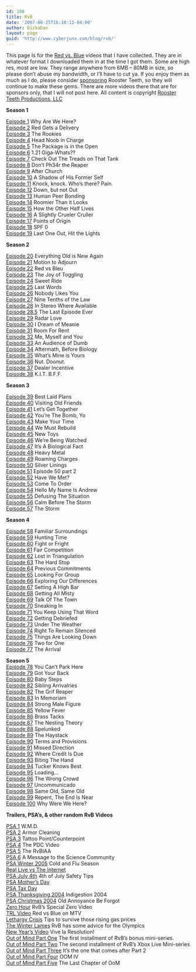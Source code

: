 ```yaml
---
id: 188
title: RvB
date: '2007-08-25T16:10:12-04:00'
author: DizkoDan
layout: page
guid: 'http://www.cyberjunx.com/blog/rvb/'
---
```


This page Is for the [Red vs. Blue](http://rvb.roosterteeth.com/) videos that I have collected. They are in whatever format I downloaded them in at the time I got them. Some are high res, most are low. They range anywhere from 6MB – 80MB in size, so please don’t abuse my bandwidth, or I’ll have to cut ya. If you enjoy them as much as I do, please consider [sponsoring](https://www.roosterteeth.com/sponsor/) Rooster Teeth, so they will continue to make these gems. There are more videos there that are for sponsors only, that I will not post here. All content is copyright [Rooster Teeth Productions, LLC](http://www.roosterteeth.com)

**Season 1**

[Episode 1](http://www.cyberjunx.com/red_vs_blue/Rvb_Episode01_Hires.avi) Why Are We Here?  
[Episode 2](http://www.cyberjunx.com/red_vs_blue/Rvb_Episode02_Lores.avi) Red Gets a Delivery  
[Episode 3](http://www.cyberjunx.com/red_vs_blue/Rvb_Episode03_Hires.avi) The Rookies  
[Episode 4](http://www.cyberjunx.com/red_vs_blue/Rvb_Episode04_Lores.avi) Head Noob in Charge  
[Episode 5](http://www.cyberjunx.com/red_vs_blue/Rvb_Episode05_Lores.avi) The Package is in the Open  
[Episode 6](http://www.cyberjunx.com/red_vs_blue/Rvb_Episode06_Lores.avi) 1.21 Giga-Whats??  
[Episode 7](http://www.cyberjunx.com/red_vs_blue/Rvb_Episode07_Lores.avi) Check Out The Treads on That Tank  
[Episode 8](http://www.cyberjunx.com/red_vs_blue/Rvb_Episode08_Lores.avi) Don’t Ph34r the Reaper  
[Episode 9](http://www.cyberjunx.com/red_vs_blue/Rvb_Episode09_Lores.avi) After Church  
[Episode 10](http://www.cyberjunx.com/red_vs_blue/Rvb_Episode10_Lores.avi) A Shadow of His Former Self  
[Episode 11](http://www.cyberjunx.com/red_vs_blue/Rvb_Episode11_Lores.avi) Knock, knock. Who’s there? Pain.  
[Episode 12](http://www.cyberjunx.com/red_vs_blue/Rvb_Episode12_Lores.avi) Down, but not Out  
[Episode 13](http://www.cyberjunx.com/red_vs_blue/Rvb_Episode13_Lores.avi) Human Peer Bonding  
[Episode 14](http://www.cyberjunx.com/red_vs_blue/Rvb_Episode14_Lores.avi) Roomier Than it Looks  
[Episode 15](http://www.cyberjunx.com/red_vs_blue/Rvb_Episode15_Lores.avi) How the Other Half Lives  
[Episode 16](http://www.cyberjunx.com/red_vs_blue/Rvb_Episode16_Lores.avi) A Slightly Crueler Cruller  
[Episode 17](http://www.cyberjunx.com/red_vs_blue/Rvb_Episode17_Lores.avi) Points of Origin  
[Episode 18](http://www.cyberjunx.com/red_vs_blue/Rvb_Episode18_Lores.avi) SPF 0  
[Episode 19](http://www.cyberjunx.com/red_vs_blue/RvB_Episode19_LoRes.avi) Last One Out, Hit the Lights

**Season 2**

[Episode 20](http://www.cyberjunx.com/red_vs_blue/RvB_Episode20_LoRes.avi) Everything Old is New Again  
[Episode 21](http://www.cyberjunx.com/red_vs_blue/RvB_Episode21_LoRes.avi) Motion to Adjourn  
[Episode 22](http://www.cyberjunx.com/red_vs_blue/RvB_Episode22_LoRes.avi) Red vs Bleu  
[Episode 23](http://www.cyberjunx.com/red_vs_blue/RvB_Episode23_LoRes.avi) The Joy of Toggling  
[Episode 24](http://www.cyberjunx.com/red_vs_blue/RvB_Episode24_LoRes.avi) Sweet Ride  
[Episode 25](http://www.cyberjunx.com/red_vs_blue/RvB_Episode25_LoRes.avi) Last Words  
[Episode 26](http://www.cyberjunx.com/red_vs_blue/RvB_Episode26_LoRes.avi) Nobody Likes You  
[Episode 27](http://www.cyberjunx.com/red_vs_blue/RvB_Episode27_LoRes.avi) Nine Tenths of the Law  
[Episode 28](http://www.cyberjunx.com/red_vs_blue/RvB_Episode28_LoRes.avi) In Stereo Where Available  
[Episode 28.5](http://www.cyberjunx.com/red_vs_blue/RvB_Episode28_5_LoRes.avi) The Last Episode Ever  
[Episode 29](http://www.cyberjunx.com/red_vs_blue/RvB_Episode29_LoRes.avi) Radar Love  
[Episode 30](http://www.cyberjunx.com/red_vs_blue/RvB_Episode30_LoRes.avi) I Dream of Meanie  
[Episode 31](http://www.cyberjunx.com/red_vs_blue/RvB_Episode31_LoRes.avi) Room For Rent  
[Episode 32](http://www.cyberjunx.com/red_vs_blue/RvB_Episode32_LoRes.avi) Me, Myself and You  
[Episode 33](http://www.cyberjunx.com/red_vs_blue/RvB_Episode33_LoRes.avi) An Audience of Dumb  
[Episode 34](http://www.cyberjunx.com/red_vs_blue/RvB_Episode34_LoRes.avi) Aftermath, Before Biology  
[Episode 35](http://www.cyberjunx.com/red_vs_blue/RvB_Episode35_LoRes.avi) What’s Mine is Yours  
[Episode 36](http://www.cyberjunx.com/red_vs_blue/RvB_Episode36_LoRes.avi) Nut. Doonut.  
[Episode 37](http://www.cyberjunx.com/red_vs_blue/RvB_Episode37_LoRes.avi) Dealer Incentive  
[Episode 38](http://www.cyberjunx.com/red_vs_blue/RvB_Episode38_LoRes.avi) K.I.T. B.F.F.

**Season 3**

[Episode 39](http://www.cyberjunx.com/red_vs_blue/RvB_Episode39.mov) Best Laid Plans  
[Episode 40](http://www.cyberjunx.com/red_vs_blue/RvB_Episode40_LoRes.mov) Visiting Old Friends  
[Episode 41](http://www.cyberjunx.com/red_vs_blue/RvB_Episode41.avi) Let’s Get Together  
[Episode 42](http://www.cyberjunx.com/red_vs_blue/RvB_Episode42.avi) You’re The Bomb, Yo  
[Episode 43](http://www.cyberjunx.com/red_vs_blue/RvB_Episode43.mov) Make Your Time  
[Episode 44](http://www.cyberjunx.com/red_vs_blue/RvB_Episode44_LoRes.mov) We Must Rebuild  
[Episode 45](http://www.cyberjunx.com/red_vs_blue/RvB_Episode45_LoRes.mov) New Toys  
[Episode 46](http://www.cyberjunx.com/red_vs_blue/RvB_Episode46_LoRes.mov) We’re Being Watched  
[Episode 47](http://www.cyberjunx.com/red_vs_blue/RvB_Episode47_LoRes.mov) It’s A Biological Fact  
[Episode 48](http://www.cyberjunx.com/red_vs_blue/RvB_Episode48_LoRes.mov) Heavy Metal  
[Episode 49](http://www.cyberjunx.com/red_vs_blue/RvB_Episode49_LoRes.mov) Roaming Charges  
[Episode 50](http://www.cyberjunx.com/red_vs_blue/RvB_Episode50_LoRes.mov) Silver Linings  
[Episode 51](http://www.cyberjunx.com/red_vs_blue/RvB_Episode51_LoRes.mov) Episode 50 part 2  
[Episode 52](http://www.cyberjunx.com/red_vs_blue/RvB_Episode52_LoRes.mov) Have We Met?  
[Episode 53](http://www.cyberjunx.com/red_vs_blue/RvB_Episode53_LoRes.mov) Come To Order  
[Episode 54](http://www.cyberjunx.com/red_vs_blue/RvB_Episode54_LoRes.mov) Hello My Name Is Andrew  
[Episode 55](http://www.cyberjunx.com/red_vs_blue/RvB_Episode55_LoRes.mov) Defusing The Situation  
[Episode 56](http://www.cyberjunx.com/red_vs_blue/RvB_Episode56_LoRes.mov) Calm Before The Storm  
[Episode 57](http://www.cyberjunx.com/red_vs_blue/RvB_Episode57_LoRes.mov) The Storm

**Season 4**

[Episode 58](http://www.cyberjunx.com/red_vs_blue/RvB_Episode58_LoRes.mov) Familiar Surroundings  
[Episode 59](http://www.cyberjunx.com/red_vs_blue/RvB_Episode59_LowRes.mov) Hunting Time  
[Episode 60](http://www.cyberjunx.com/red_vs_blue/RvB_Episode60_LoRes.mov) Fight or Fright  
[Episode 61](http://www.cyberjunx.com/red_vs_blue/RvB_Episode61_LoRes.mov) Fair Competition  
[Episode 62](http://www.cyberjunx.com/red_vs_blue/RvB_Episode62_LoRes.mov) Lost in Triangulation  
[Episode 63](http://www.cyberjunx.com/red_vs_blue/RvB_Episode63_LoRes.mov) The Hard Stop  
[Episode 64](http://www.cyberjunx.com/red_vs_blue/RvB_Episode64_LoRes.mov) Previous Commitments  
[Episode 65](http://www.cyberjunx.com/red_vs_blue/RvB_Episode65_LoRes.mov) Looking For Group  
[Episode 66](http://www.cyberjunx.com/red_vs_blue/RvB_Episode66_LoRes.mov) Exploring Our Differences  
[Episode 67](http://www.cyberjunx.com/red_vs_blue/RvB_Episode67_LoRes.mov) Setting A High Bar  
[Episode 68](http://www.cyberjunx.com/red_vs_blue/RvB_Episode68_LoRes.mov) Getting All Misty  
[Episode 69](http://www.cyberjunx.com/red_vs_blue/RvB_Episode69_LoRes.mov) Talk Of The Town  
[Episode 70](http://www.cyberjunx.com/red_vs_blue/RvB_Episode70_LoRes.mov) Sneaking In  
[Episode 71](http://www.cyberjunx.com/red_vs_blue/RvB_Episode71_LoRes.mov) You Keep Using That Word  
[Episode 72](http://www.cyberjunx.com/red_vs_blue/RvB_Episode72_LoRes.mov) Getting Debriefed  
[Episode 73](http://www.cyberjunx.com/red_vs_blue/RvB_Episode73_LoRes.mov) Under The Weather  
[Episode 74](http://www.cyberjunx.com/red_vs_blue/RvB_Episode74_LoRes.mov) Right To Remain Silenced  
[Episode 75](http://www.cyberjunx.com/red_vs_blue/RvB_Episode75_LoRes.mov) Things Are Looking Down  
[Episode 76](http://www.cyberjunx.com/red_vs_blue/RvB_Episode76_LoRes.mov) Two for One  
[Episode 77](http://www.cyberjunx.com/red_vs_blue/RvB_Episode77_LoRes.mov) The Arrival

**Season 5**  
[Episode 78](http://www.cyberjunx.com/red_vs_blue/RvB78_LoRes.mov) You Can’t Park Here  
[Episode 79](http://www.cyberjunx.com/red_vs_blue/RvB79_LoRes.mov) Got Your Back  
[Episode 80](http://www.cyberjunx.com/red_vs_blue/RvB80_LoRes.mov) Baby Steps  
[Episode 82](http://www.cyberjunx.com/red_vs_blue/RvB81_LoRes.mov) Sibling Arrivalries  
[Episode 82](http://www.cyberjunx.com/red_vs_blue/RvB82_LoRes.mov) The Grif Reaper  
[Episode 83](http://www.cyberjunx.com/red_vs_blue/RvB83_LoRes.mov) In Memoriam  
[Episode 84](http://www.cyberjunx.com/red_vs_blue/RvB84_LoRes.mov) Strong Male Figure  
[Episode 85](http://www.cyberjunx.com/red_vs_blue/RvB85_LoRes.mov) Yellow Fever  
[Episode 86](http://www.cyberjunx.com/red_vs_blue/RvB86_LoRes.mov) Brass Tacks  
[Episode 87](http://www.cyberjunx.com/red_vs_blue/RvB87_LoRes.mov) The Nesting Theory  
[Episode 88](http://www.cyberjunx.com/red_vs_blue/RvB88_LoRes.mov) Spelunked  
[Episode 89](http://www.cyberjunx.com/red_vs_blue/RvB89_LoRes.mov) The Haystack  
[Episode 90](http://www.cyberjunx.com/red_vs_blue/RvB90_LoRes.mov) Terms and Provisions  
[Episode 91](http://www.cyberjunx.com/red_vs_blue/RvB91_LoRes.mov) Missed Direction  
[Episode 92](http://www.cyberjunx.com/red_vs_blue/RvB92_LoRes.mov) Where Credit Is Due  
[Episode 93](http://www.cyberjunx.com/red_vs_blue/RvB93_LoRes.mov) Biting The Hand  
[Episode 94](http://www.cyberjunx.com/red_vs_blue/RvB94_LoRes.mov) Tucker Knows Best  
[Episode 95](http://www.cyberjunx.com/red_vs_blue/RvB95_LoRes.mov) Loading…  
[Episode 96](http://www.cyberjunx.com/red_vs_blue/RvB96_LoRes.mov) The Wrong Crowd  
[Episode 97](http://www.cyberjunx.com/red_vs_blue/RvB97_LoRes.mov) Uncommunicado  
[Episode 98](http://www.cyberjunx.com/red_vs_blue/RvB98_LoRes.mov) Same Old, Same Old  
[Episode 99](http://www.cyberjunx.com/red_vs_blue/RvB99_LoRes.mov) Repent, The End Is Near  
[Episode 100](http://www.cyberjunx.com/red_vs_blue/RvB100f_HiRes.mov) Why Were We Here?

**Trailers, PSA’s, &amp; other random RvB Videos**

[PSA 1](http://www.cyberjunx.com/red_vs_blue/Rvb_PSA1_Lores.avi) W.M.D.  
[PSA 2](http://www.cyberjunx.com/red_vs_blue/Rvb_PSA2_LoRes.avi) Armor Cleaning  
[PSA 3](http://www.cyberjunx.com/red_vs_blue/Rvb_PSA3_Lores.avi) Tattoo Point/Counterpoint  
[PSA 4](http://www.cyberjunx.com/red_vs_blue/Rvb_PSA3_Lores.avi) The PDC Video  
[PSA 5](http://www.cyberjunx.com/red_vs_blue/Rvb_PSA3_Lores.avi) The RvBIAA  
[PSA 6](http://www.cyberjunx.com/red_vs_blue/Rvb_PSA6_LoRes.avi) A Message to the Science Community  
[PSA Winter 2005](http://www.cyberjunx.com/red_vs_blue/Rvb_Flu_LoRes.mov) Cold and Flu Season  
[Real Live vs The Internet](http://www.cyberjunx.com/red_vs_blue/RvB_TRL_LoRes.mov)  
[PSA July 4th](http://www.cyberjunx.com/red_vs_blue/RvB_July4PSA_LoRes.mov) 4th of July Safety Tips  
[PSA Mother’s Day](http://www.cyberjunx.com/red_vs_blue/RvB_PSA_Mom_LoRes.mov)  
[PSA Tax Day](http://www.cyberjunx.com/red_vs_blue/RvB_PSA_Taxes_LoRes.mov)  
[PSA Thanksgiving 2004](http://www.cyberjunx.com/red_vs_blue/RvB_TG_LoRes.mov) Indigestion 2004  
[PSA Christmas 2004](http://www.cyberjunx.com/red_vs_blue/RvB_Xmas_2004_LoRes.mov) Old Annoyance Be Forgot  
[Zero Hour](http://www.cyberjunx.com/red_vs_blue/RvB_ZeroHour.mov) RvB’s Special Zero Video  
[TRL Video](http://www.cyberjunx.com/red_vs_blue/RvB_TRL_LoRes.mov) Red vs Blue on MTV  
[Lethargy Crisis](http://www.cyberjunx.com/red_vs_blue/RvB_PSA_GasPrices_LoRes.mov) Tips to survive those rising gas prices  
[The Winter Lames](http://www.cyberjunx.com/red_vs_blue/RvB_WinterLames_LoRes.mov) RvB has some advice for the Olympics  
[New Year’s Video](http://www.cyberjunx.com/red_vs_blue/RvB_NewYears_LoRes.mov) Vive la Resolution!  
[Out of Mind Part One](http://www.cyberjunx.com/red_vs_blue/RvB_OoM_Pt01_LoRes.mov) The first installment of RvB’s bonus mini-series.  
[Out of Mind Part Two](http://www.cyberjunx.com/red_vs_blue/RvB_OoM_Pt02_LoRes.mov) The second installment of RvB’s Xbox Live Mini-series  
[Out of Mind Part Three](http://www.cyberjunx.com/red_vs_blue/RvB_OoM_Pt03_LoRes.mov) It’s the one that comes after Part 2  
[Out of Mind Part Four](http://www.cyberjunx.com/red_vs_blue/RvB_OoM_Pt04_LoRes.mov) OOM IV  
[Out of Mind Part Five](http://www.cyberjunx.com/red_vs_blue/RvB_OoM_Pt05_LoRes.mov) The Last Chapter of OoM